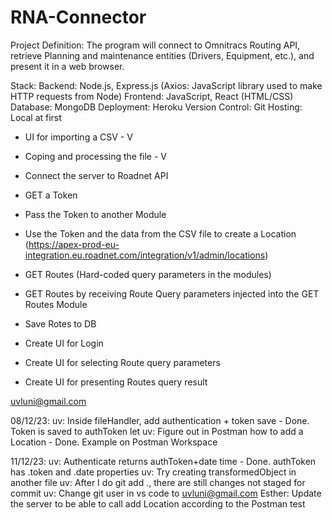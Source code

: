 # RNA-Connector
Project Definition:
The program will connect to Omnitracs Routing API, retrieve Planning and maintenance entities (Drivers, Equipment, etc.), and present it in a web browser.

Stack:
Backend: Node.js, Express.js (Axios: JavaScript library used to make HTTP requests from Node)
Frontend: JavaScript, React (HTML/CSS)
Database: MongoDB
Deployment: Heroku
Version Control: Git
Hosting: Local at first

* UI for importing a CSV - V
* Coping and processing the file - V
* Connect the server to Roadnet API
*	GET a Token
*	Pass the Token to another Module
*	Use the Token and the data from the CSV file to create a Location (https://apex-prod-eu-integration.eu.roadnet.com/integration/v1/admin/locations)





*	GET Routes (Hard-coded query parameters in the modules)
*	GET Routes by receiving Route Query parameters injected into the GET Routes Module
*	Save Rotes to DB
*	Create UI for Login
*	Create UI for selecting Route query parameters
*	Create UI for presenting Routes query result

uvluni@gmail.com


08/12/23:
uv: Inside fileHandler, add authentication + token save   -   Done. Token is saved to authToken let
uv: Figure out in Postman how to add a Location   -   Done. Example on Postman Workspace


11/12/23:
uv: Authenticate returns authToken+date time   -   Done. authToken has .token and .date properties
uv: Try creating transformedObject in another file
uv: After I do git add ., there are still changes not staged for commit
uv: Change git user in vs code to uvluni@gmail.com
Esther: Update the server to be able to call add Location according to the Postman test

